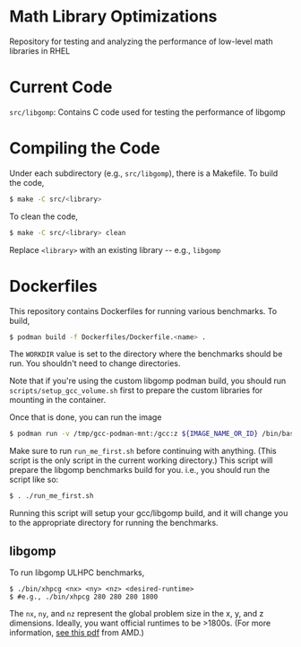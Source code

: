 # Math Library Optimizations
Repository for testing and analyzing the performance of low-level math libraries in RHEL

# Current Code

`src/libgomp`: Contains C code used for testing the performance of libgomp

# Compiling the Code

Under each subdirectory (e.g., `src/libgomp`), there is a Makefile. To build the code,

```bash
$ make -C src/<library>
```

To clean the code,

```bash
$ make -C src/<library> clean
```

Replace `<library>` with an existing library -- e.g., `libgomp`


# Dockerfiles

This repository contains Dockerfiles for running various benchmarks. To build,

```bash
$ podman build -f Dockerfiles/Dockerfile.<name> .
```

The `WORKDIR` value is set to the directory where the benchmarks should be run. You shouldn't need to change directories.

Note that if you're using the custom libgomp podman build, you should run `scripts/setup_gcc_volume.sh` first to prepare the custom libraries for mounting in the container.

Once that is done, you can run the image

```bash
$ podman run -v /tmp/gcc-podman-mnt:/gcc:z ${IMAGE_NAME_OR_ID} /bin/bash
```

Make sure to run `run_me_first.sh` before continuing with anything. (This script is the only script in the current working directory.) This script will prepare the libgomp benchmarks build for you. i.e., you should run the script like so:

```bash
$ . ./run_me_first.sh
```

Running this script will setup your gcc/libgomp build, and it will change you to the appropriate directory for running the benchmarks.

## libgomp

To run libgomp ULHPC benchmarks, 

```
$ ./bin/xhpcg <nx> <ny> <nz> <desired-runtime>
$ #e.g., ./bin/xhpcg 280 280 280 1800
```

The `nx`, `ny`, and `nz` represent the global problem size in the x, y, and z dimensions. Ideally, you want official runtimes to be >1800s. (For more information, [see this pdf](https://www.hpcg-benchmark.org/downloads/sc19/HPCG-AMD-Lulu.pdf) from AMD.)
